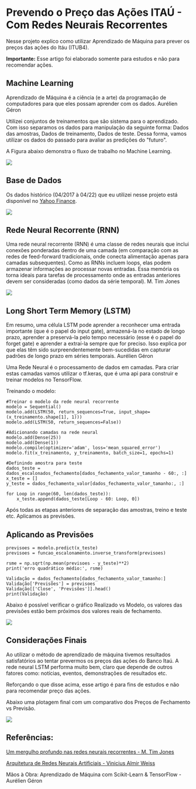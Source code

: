 # Prevendo o Preço das Ações ITAÚ - Com Redes Neurais Recorrentes

Nesse projeto explico como utilizar Aprendizado de Máquina para prever os preços das ações do Itáu (ITUB4).

**Importante:** Esse artigo foi elaborado somente para estudos e não para recomendar ações.


## Machine Learning

Aprendizado de Máquina é a ciência (e a arte) da programação de computadores para que eles possam aprender com os dados. Aurélien Géron

Utilizei conjuntos de treinamentos que são sistema para o aprendizado. Com isso separamos os dados para manipulação da seguinte forma: Dados das amostras, Dados de treinamento, Dados de teste. Dessa forma, vamos utilizar os dados do passado para avaliar as predições do "futuro".

A Figura abaixo demonstra o fluxo de trabalho no Machine Learning.

<img src = "https://github.com/maisonhenrique/portifolio/blob/13bea3565de0ff6844453708daeee6bdd429ccd4/Prevendo_Preco_Acoes/Processo%20ML.png" />


## Base de Dados

Os dados histórico (04/2017 à 04/22) que eu utilizei nesse projeto está disponível no [Yahoo Finance](https://br.financas.yahoo.com/quote/ITUB4.SA/history?period1=1493856000&period2=1651622400&interval=1d&filter=history&frequency=1d&includeAdjustedClose=true). 

<img src = "https://github.com/maisonhenrique/portifolio/blob/bf420ad85ff44172a77c88a0b06077ca9182efa4/Prevendo_Preco_Acoes/Figure_1.png" />


## Rede Neural Recorrente (RNN)

Uma rede neural recorrente (RNN) é uma classe de redes neurais que inclui conexões ponderadas dentro de uma camada 
(em comparação com as redes de feed-forward tradicionais, onde conecta alimentação apenas para camadas subsequentes). 
Como as RNNs incluem loops, elas podem armazenar informações ao processar novas entradas. Essa memória os torna ideais para tarefas de processamento 
onde as entradas anteriores devem ser consideradas (como dados da série temporal). M. Tim Jones

<img src = "https://github.com/maisonhenrique/portifolio/blob/13bea3565de0ff6844453708daeee6bdd429ccd4/Prevendo_Preco_Acoes/Rede%20Neural%20Recorrente.png" />


## Long Short Term Memory (LSTM)

Em resumo, uma célula LSTM pode aprender a reconhecer uma entrada importante (que é o papel do input gate), armazená-la no estado de longo prazo, aprender a preservá-la
pelo tempo necessário (esse é o papel do forget gate) e aprender a extraí-la sempre que for preciso. Isso explica por que elas têm sido surpreendentemente bem-sucedidas em
capturar padrões de longo prazo em séries temporais. Aurélien Géron

Uma Rede Neural é o processamento de dados em camadas. Para criar estas camadas vamos utilizar o tf.keras, que é uma api para construir e treinar modelos no TensorFlow.

Treinando o modelo:

```shell
#Treinar o modelo da rede neural recorrente
modelo = Sequential()
modelo.add(LSTM(50, return_sequences=True, input_shape=(x_treinamento.shape[1], 1)))
modelo.add(LSTM(50, return_sequences=False))

#Adicionando camadas na rede neural
modelo.add(Dense(25))
modelo.add(Dense(1))
modelo.compile(optimizer='adam', loss='mean_squared_error')
modelo.fit(x_treinamento, y_treinamento, batch_size=1, epochs=1)

#Definindo amostra para teste
dados_teste = dados_escalonados_fechamento[dados_fechamento_valor_tamanho - 60:, :]
x_teste = []
y_teste = dados_fechamento_valor[dados_fechamento_valor_tamanho:, :]

for Loop in range(60, len(dados_teste)):
    x_teste.append(dados_teste[Loop - 60: Loop, 0])
```

Após todas as etapas anteriores de separação das amostras, treino e teste etc. Aplicamos as previsões.


## Aplicando as Previsões

```shell
previsoes = modelo.predict(x_teste)
previsoes = funcao_escalonamento.inverse_transform(previsoes)

rsme = np.sqrt(np.mean(previsoes - y_teste)**2)
print('erro quadrático médio:', rsme)

Validação = dados_fechamento[dados_fechamento_valor_tamanho:]
Validação['Previsões'] = previsoes
Validação[['Close', 'Previsões']].head()
print(Validação)
```

Abaixo é possível verificar o gráfico Realizado vs Modelo, os valores das previsões estão bem próximos dos valores reais de fechamento.

<img src = "https://github.com/maisonhenrique/portifolio/blob/bf420ad85ff44172a77c88a0b06077ca9182efa4/Prevendo_Preco_Acoes/Figure_3.png" />

## Considerações Finais

Ao utilizar o método de aprendizado de máquina tivemos resultados satisfatórios ao tentar prevermos os preços das ações do Banco Itaú. 
A rede neural LSTM performa muito bem, claro que depende de outros fatores como: notícias, eventos, demonstrações de resultados etc. 

Reforçando o que disse acima, esse artigo é para fins de estudos e não para recomendar preço das ações.

Abaixo uma plotagem final com um comparativo dos Preços de Fechamento vs Previsão.

<img src = "https://github.com/maisonhenrique/portifolio/blob/bf420ad85ff44172a77c88a0b06077ca9182efa4/Prevendo_Preco_Acoes/Figure_4.png" />

## Referências:

[Um mergulho profundo nas redes neurais recorrentes - M. Tim Jones](https://imasters.com.br/data/um-mergulho-profundo-nas-redes-neurais-recorrentes#:~:text=Uma%20rede%20neural%20recorrente%20(RNN,alimenta%C3%A7%C3%A3o%20apenas%20para%20camadas%20subsequentes))

[Arquitetura de Redes Neurais Artificiais - Vinicius Almir Weiss](https://ateliware.com/blog/redes-neurais-artificiais)

Mãos à Obra: Aprendizado de Máquina com Scikit-Learn & TensorFlow - Aurélien Géron
